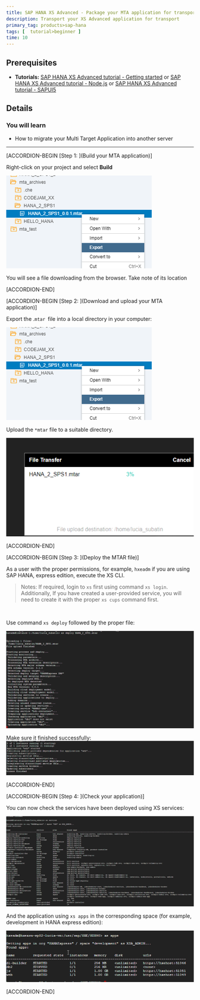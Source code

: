 ```yaml
---
title: SAP HANA XS Advanced - Package your MTA application for transport
description: Transport your XS Advanced application for transport
primary_tag: products>sap-hana
tags: [  tutorial>beginner ]
time: 10
---
```


## Prerequisites  
 - **Tutorials:** [SAP HANA XS Advanced tutorial - Getting started](https://developers.sap.com/group.hana-xsa-get-started.html) or [SAP HANA XS Advanced tutorial - Node.js](https://developers.sap.com/group.hana-xsa-nodejs.html) or [SAP HANA XS Advanced tutorial - SAPUI5](https://developers.sap.com/group.hana-xsa-sapui5.html)


## Details
### You will learn  
  - How to migrate your Multi Target Application into another server

---

[ACCORDION-BEGIN [Step 1: ](Build your MTA application)]

Right-click on your project and select **Build**

![Build](export.png)

You will see a file downloading from the browser. Take note of its location


[ACCORDION-END]

[ACCORDION-BEGIN [Step 2: ](Download and upload your MTA application)]

Export the .`mtar `file into a local directory in your computer:

![Export](export.png)

Upload the `*mtar` file to a suitable directory.

![Upload file GCP](upload.png)


[ACCORDION-END]


[ACCORDION-BEGIN [Step 3: ](Deploy the MTAR file)]

As a user with the proper permissions, for example, `hxeadm` if you are using SAP HANA, express edition, execute the XS CLI.

>Notes: If required, login to `xs` first using command `xs login`. Additionally, If you have created a user-provided service, you will need to create it with the proper `xs cups` command first.

</br>

Use command `xs deploy` followed by the proper file:

![Deploy from CLI](deploy.png)

Make sure it finished successfully:
![Deploy finished](deploy2.png)


[ACCORDION-END]

[ACCORDION-BEGIN [Step 4: ](Check your application)]

You can now check the services have been deployed using XS services:

![Deploy finished check](check.png)

And the application using `xs apps` in the corresponding space (for example, development in HANA express edition):

![Deploy finished check](apps.png)


[ACCORDION-END]

